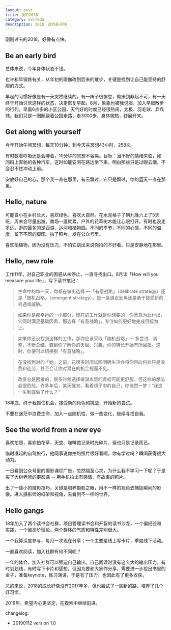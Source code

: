 ```yaml
---
layout: post
title: 我的2018
category: selfedu
description: 2018，过的有点快
---
```


刚刚过去的2018，好像有点快。


## Be an early bird 

总体来说，今年身体状态不错。

也许和早锻炼有关，从年初的瑜伽改到后来的散步，关键是找到让自己能坚持的舒服的方式。

早起的习惯好像是有一天突然继续的。有一阵子很懈怠，赖床到非起不可，有一天终于开始讨厌这样的状态，决定恢复早起。8月，象象也被我说服，加入早起散步的行列。早晨6点多的小区公园，天气好的时候已经很热闹，太极、羽毛球、乒乓球。我们只是一圈圈绕着公园走路，走3000步，身体微热，舒展开来。


## Get along with yourself

今年开始午间冥想，每天10分钟。到今天共冥想43小时，258次。

有时数着呼吸还是会睡着，10分钟的冥想不容易。目标：当不好的情绪来临，如同街上奔驰的各种汽车，这时如能安闲在路边坐下来，明白那些只是过眼云烟，不会忍不住冲动上前。

安放好自己的心，那个我一直在那里，有云飘过，它只是飘过，你的蓝天一直在那里。


## Hello, nature

可能自小在乡村长大，喜欢绿色，喜欢大自然。在水泥格子了朝九晚六上了5天班，周末会尽量出游。商场一逛就累，户外的花草树木能让心眼打开。有时也没走多远，逛的最多的是西湖、运河和植物园。不同的季节，不同的心情，不同的温度，留下不同的脚印。拍了照片，发在公众号里。

喜欢拍植物，因为没有压力，不怕它跳出来说你拍的不好看，只是安静地在那里。

## Hello, new role

工作11年，对自己职业的困惑从未停止，一直寻找出口。8月读「How will you measure your life」，写下读书笔记：

> 生命中的每一天，你都在做出选择 —「有意战略」（delibrate strategy）还是「随机战略」（emergent strategy），是一条道走到黑还是勇于接受新的机遇或威胁。


> 如果你是那幸运的一小部分，现在的工作就是你想要的，你愿意为此付出，它同时满足基础因素，那选择「有意战略」，专注如何更好地完成目标为上。

> 如果你还没找到这样的工作，那你应该采取「随机战略」— 多尝试、调整，不断总结，直到你了解你的天赋、兴趣，你的特长开始有所回报。这时，你便可以切换到「有意战略」。

> 在没找到对的「她」之前，花很多时间试图明确生活会将你带向何处只是浪费和徒劳，甚至会让你对潜在的机会视而不见。

> 改变总是困难的，很多时候选择做温水里的青蛙可能更舒服，但这样的想法会很危险。许多年后，某天醒来，看着镜子中的自己，你恍然一梦：“我这一生到底做了什么？”

18年底，终于我抓住机会，接受新的角色和挑战，开始新的尝试。

不要在迷茫中浪费生命，加入一点随机性，做一些变化，继续寻找自我。

## See the world from a new eye 

喜欢拍照，喜欢拍花草、天空、咖啡馆记录时光碎片，但也只是记录而已。

临时凑起的自驾旅行，他同事说你拍的照片很好看啊，你有学过吗？瞬间获得很大动力。

一日看到公众号里的摄影课程广告，忽然福至心灵，为什么我不学习一下呢？于是买了大树老师的摄影课 -- 用手机拍出有感情、有故事的照片。 

出了一些小的摄影技巧，关键是培养摄影之眼，用不一样的视角去捕捉瞬间的影像。进入摄影师的框架和视角，去看到不一样的世界。


## Hello gangs

18年加入了两个读书会社群，项目管理读书会和开智的读书沙龙，一个偏经验和实践，一个偏高阶理论。两个群体的气质和特性差别很大。

一个我算深度参与，每月一次现在分享；一个主要是线上写卡片，季度线下活动。

一直喜欢阅读，加入社群有何不同呢？

一年的体会，加入社群可以强迫自己输出。自己阅读时没有这么大的输出压力，有时划划线，有时写下卡片和感想。但因为要和大家作分享，需要进一步挖出书里的金子，准备keynote，练习演讲，于是有了压力，也因此有了更多收获。


总的来说，2018的成长好像没有2017年多，但也尝试了一些新的路，培养了几个好习惯。

2019年，希望内心更坚定，在摸索中继续前进。



changelog:

- 20190112 version 1.0
